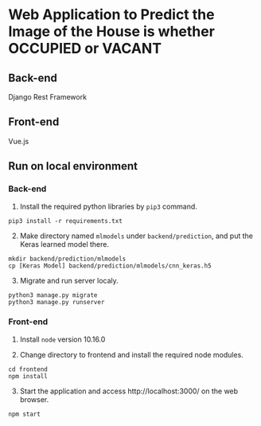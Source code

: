 # Web Application to Predict the Image of the House is whether OCCUPIED or VACANT

## Back-end
Django Rest Framework

## Front-end
Vue.js

## Run on local environment

### Back-end

1. Install the required python libraries by `pip3` command.
```
pip3 install -r requirements.txt
```

2. Make directory named `mlmodels` under `backend/prediction`, and put the Keras learned model there.
```
mkdir backend/prediction/mlmodels
cp [Keras Model] backend/prediction/mlmodels/cnn_keras.h5
```

3. Migrate and run server localy.
```
python3 manage.py migrate
python3 manage.py runserver
```

### Front-end

1. Install `node` version 10.16.0

2. Change directory to frontend and install the required node modules.
```
cd frontend
npm install
```

3. Start the application and access http://localhost:3000/ on the web browser.
```
npm start
```
